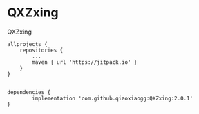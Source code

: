 # QXZxing
QXZxing
  
	allprojects {
		repositories {
			...
			maven { url 'https://jitpack.io' }
		}
	}     
  
  
	dependencies {
	        implementation 'com.github.qiaoxiaogg:QXZxing:2.0.1'
	}  
	
	


	
